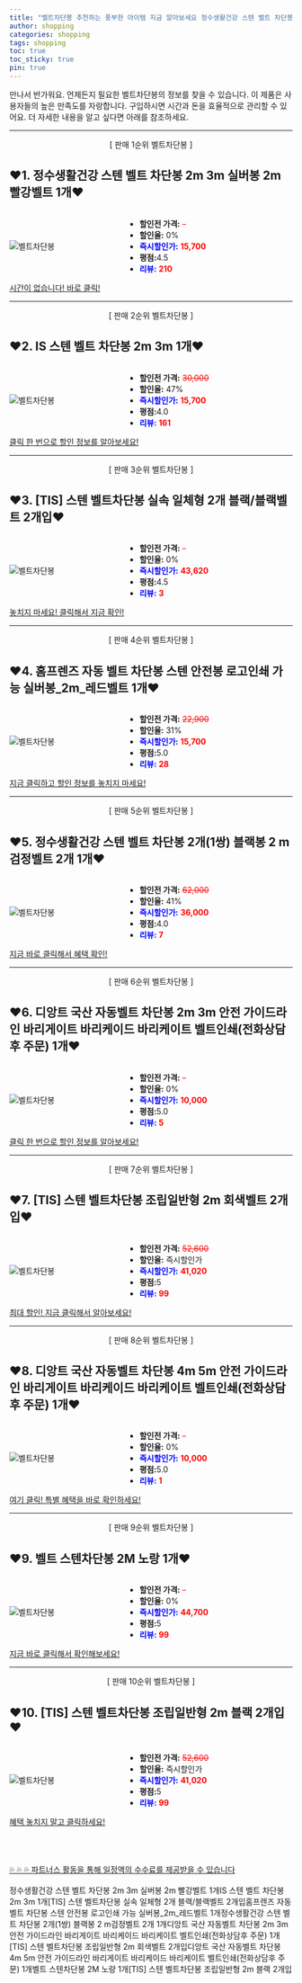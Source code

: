 ```yaml
---
title: "벨트차단봉 추천하는 풍부한 아이템 지금 알아보세요 정수생활건강 스텐 벨트 차단봉 2m"
author: shopping
categories: shopping
tags: shopping
toc: true
toc_sticky: true
pin: true
---
```

만나서 반가워요. 언제든지 필요한 벨트차단봉의 정보를 찾을 수 있습니다. 이 제품은 사용자들의 높은 만족도를 자랑합니다. 구입하시면 시간과 돈을 효율적으로 관리할 수 있어요. 더 자세한 내용을 알고 싶다면 아래를 참조하세요.

---
<p class="toplist" style="margin: 0 auto; display: block; width: fit-content;">[ 판매 1순위 벨트차단봉 ]</p>

<h2><strong>❤️1. 정수생활건강 스텐 벨트 차단봉 2m 3m 실버봉 2m 빨강벨트 1개❤️</strong></h2>

<div style="display: flex; align-items: center;">
    <div style="flex: 0.4;">
        <img src="https://thumbnail10.coupangcdn.com/thumbnails/remote/230x230ex/image/vendor_inventory/cb3d/334aed250fd7170cc90fba255e16262a0287813254b864afad0b4dc801c1.jpg" alt="벨트차단봉" style="max-width: 100%;">
    </div>
    <div style="flex: 0.6; margin-left: 10px;">
        <ul>
            <li><strong>할인전 가격:</strong> <del style="color: red;">-</del></li>
            <li><strong>할인율:</strong> 0%</li>
            <li><span style='color:blue'><strong>즉시할인가:</strong></span> <span style='color:red'><strong>15,700</strong></span></li>
            <li><strong>평점:</strong>4.5</li>
            <li><span style='color:blue'><strong>리뷰:</strong></span> <span style='color:red'><strong>210</strong></span></li>
        </ul>
    </div>
</div>
<div class="center">
    <a href="https://selin100587001.github.io?lptag=AF9450613&subid=githubio&pageKey=7500437709&traceid=V0-153&itemId=19632881810&vendorItemId=88549813206" class="myButton">
        시간이 없습니다! 바로 클릭!
    </a>
</div>


---
<p class="toplist" style="margin: 0 auto; display: block; width: fit-content;">[ 판매 2순위 벨트차단봉 ]</p>

<h2><strong>❤️2. IS 스텐 벨트 차단봉 2m 3m 1개❤️</strong></h2>

<div style="display: flex; align-items: center;">
    <div style="flex: 0.4;">
        <img src="https://thumbnail8.coupangcdn.com/thumbnails/remote/230x230ex/image/vendor_inventory/1b75/7b8ef6f1fb76acdace1903b347e95e99af3961fc1d0e3ba6bc65c504dc63.jpg" alt="벨트차단봉" style="max-width: 100%;">
    </div>
    <div style="flex: 0.6; margin-left: 10px;">
        <ul>
            <li><strong>할인전 가격:</strong> <del style="color: red;">30,000</del></li>
            <li><strong>할인율:</strong> 47%</li>
            <li><span style='color:blue'><strong>즉시할인가:</strong></span> <span style='color:red'><strong>15,700</strong></span></li>
            <li><strong>평점:</strong>4.0</li>
            <li><span style='color:blue'><strong>리뷰:</strong></span> <span style='color:red'><strong>161</strong></span></li>
        </ul>
    </div>
</div>
<div class="center">
    <a href="https://selin100587001.github.io?lptag=AF9450613&subid=githubio&pageKey=271297395&traceid=V0-153&itemId=852422025&vendorItemId=5164976441" class="myButton">
        클릭 한 번으로 할인 정보를 알아보세요!
    </a>
</div>


---
<p class="toplist" style="margin: 0 auto; display: block; width: fit-content;">[ 판매 3순위 벨트차단봉 ]</p>

<h2><strong>❤️3. [TIS] 스텐 벨트차단봉 실속 일체형 2개 블랙/블랙벨트 2개입❤️</strong></h2>

<div style="display: flex; align-items: center;">
    <div style="flex: 0.4;">
        <img src="https://thumbnail8.coupangcdn.com/thumbnails/remote/230x230ex/image/vendor_inventory/8fe8/4766d910e342b4d31b1986f31c3f8a62d19447a89b1665e0bd66ea2529e1.jpg" alt="벨트차단봉" style="max-width: 100%;">
    </div>
    <div style="flex: 0.6; margin-left: 10px;">
        <ul>
            <li><strong>할인전 가격:</strong> <del style="color: red;">-</del></li>
            <li><strong>할인율:</strong> 0%</li>
            <li><span style='color:blue'><strong>즉시할인가:</strong></span> <span style='color:red'><strong>43,620</strong></span></li>
            <li><strong>평점:</strong>4.5</li>
            <li><span style='color:blue'><strong>리뷰:</strong></span> <span style='color:red'><strong>3</strong></span></li>
        </ul>
    </div>
</div>
<div class="center">
    <a href="https://selin100587001.github.io?lptag=AF9450613&subid=githubio&pageKey=8103264180&traceid=V0-153&itemId=22929549817&vendorItemId=89963930905" class="myButton">
        놓치지 마세요! 클릭해서 지금 확인!
    </a>
</div>


---
<p class="toplist" style="margin: 0 auto; display: block; width: fit-content;">[ 판매 4순위 벨트차단봉 ]</p>

<h2><strong>❤️4. 홈프렌즈 자동 벨트 차단봉 스텐 안전봉 로고인쇄 가능 실버봉_2m_레드벨트 1개❤️</strong></h2>

<div style="display: flex; align-items: center;">
    <div style="flex: 0.4;">
        <img src="https://thumbnail8.coupangcdn.com/thumbnails/remote/230x230ex/image/vendor_inventory/627e/cce4d489eff6f0122107c2979643272c3a2c54ffa884ca962b1361ac43e8.jpg" alt="벨트차단봉" style="max-width: 100%;">
    </div>
    <div style="flex: 0.6; margin-left: 10px;">
        <ul>
            <li><strong>할인전 가격:</strong> <del style="color: red;">22,900</del></li>
            <li><strong>할인율:</strong> 31%</li>
            <li><span style='color:blue'><strong>즉시할인가:</strong></span> <span style='color:red'><strong>15,700</strong></span></li>
            <li><strong>평점:</strong>5.0</li>
            <li><span style='color:blue'><strong>리뷰:</strong></span> <span style='color:red'><strong>28</strong></span></li>
        </ul>
    </div>
</div>
<div class="center">
    <a href="https://selin100587001.github.io?lptag=AF9450613&subid=githubio&pageKey=7663223689&traceid=V0-153&itemId=20421614729&vendorItemId=85970088669" class="myButton">
        지금 클릭하고 할인 정보를 놓치지 마세요!
    </a>
</div>


---
<p class="toplist" style="margin: 0 auto; display: block; width: fit-content;">[ 판매 5순위 벨트차단봉 ]</p>

<h2><strong>❤️5. 정수생활건강 스텐 벨트 차단봉 2개(1쌍) 블랙봉 2 m검정벨트 2개 1개❤️</strong></h2>

<div style="display: flex; align-items: center;">
    <div style="flex: 0.4;">
        <img src="https://thumbnail7.coupangcdn.com/thumbnails/remote/230x230ex/image/vendor_inventory/309d/35f442a6c0c36715edce6597e1679b2234e5ed649c23f337821009e49dd7.jpg" alt="벨트차단봉" style="max-width: 100%;">
    </div>
    <div style="flex: 0.6; margin-left: 10px;">
        <ul>
            <li><strong>할인전 가격:</strong> <del style="color: red;">62,000</del></li>
            <li><strong>할인율:</strong> 41%</li>
            <li><span style='color:blue'><strong>즉시할인가:</strong></span> <span style='color:red'><strong>36,000</strong></span></li>
            <li><strong>평점:</strong>4.0</li>
            <li><span style='color:blue'><strong>리뷰:</strong></span> <span style='color:red'><strong>7</strong></span></li>
        </ul>
    </div>
</div>
<div class="center">
    <a href="https://selin100587001.github.io?lptag=AF9450613&subid=githubio&pageKey=7912688527&traceid=V0-153&itemId=21716849843&vendorItemId=88766132386" class="myButton">
        지금 바로 클릭해서 혜택 확인!
    </a>
</div>


---
<p class="toplist" style="margin: 0 auto; display: block; width: fit-content;">[ 판매 6순위 벨트차단봉 ]</p>

<h2><strong>❤️6. 디앙트 국산 자동벨트 차단봉 2m 3m 안전 가이드라인 바리게이트 바리케이드 바리케이트 벨트인쇄(전화상담후 주문) 1개❤️</strong></h2>

<div style="display: flex; align-items: center;">
    <div style="flex: 0.4;">
        <img src="https://thumbnail6.coupangcdn.com/thumbnails/remote/230x230ex/image/vendor_inventory/b70a/520393245692e1c0133b6bd75e54c22a7c9694a1e982d85624dd296d2ea3.jpg" alt="벨트차단봉" style="max-width: 100%;">
    </div>
    <div style="flex: 0.6; margin-left: 10px;">
        <ul>
            <li><strong>할인전 가격:</strong> <del style="color: red;">-</del></li>
            <li><strong>할인율:</strong> 0%</li>
            <li><span style='color:blue'><strong>즉시할인가:</strong></span> <span style='color:red'><strong>10,000</strong></span></li>
            <li><strong>평점:</strong>5.0</li>
            <li><span style='color:blue'><strong>리뷰:</strong></span> <span style='color:red'><strong>5</strong></span></li>
        </ul>
    </div>
</div>
<div class="center">
    <a href="https://selin100587001.github.io?lptag=AF9450613&subid=githubio&pageKey=6176872652&traceid=V0-153&itemId=23466753885&vendorItemId=90493332044" class="myButton">
        클릭 한 번으로 할인 정보를 알아보세요!
    </a>
</div>


---
<p class="toplist" style="margin: 0 auto; display: block; width: fit-content;">[ 판매 7순위 벨트차단봉 ]</p>

<h2><strong>❤️7. [TIS] 스텐 벨트차단봉 조립일반형 2m 회색벨트 2개입❤️</strong></h2>

<div style="display: flex; align-items: center;">
    <div style="flex: 0.4;">
        <img src="https://thumbnail9.coupangcdn.com/thumbnails/remote/230x230ex/image/vendor_inventory/f565/6b107e0d9f7d164051f16b07dc5e4ca1362ab5ca8ad2dd021ab58c9af9b5.jpg" alt="벨트차단봉" style="max-width: 100%;">
    </div>
    <div style="flex: 0.6; margin-left: 10px;">
        <ul>
            <li><strong>할인전 가격:</strong> <del style="color: red;">52,600</del></li>
            <li><strong>할인율:</strong> 즉시할인가</li>
            <li><span style='color:blue'><strong>즉시할인가:</strong></span> <span style='color:red'><strong>41,020</strong></span></li>
            <li><strong>평점:</strong>5</li>
            <li><span style='color:blue'><strong>리뷰:</strong></span> <span style='color:red'><strong>99</strong></span></li>
        </ul>
    </div>
</div>
<div class="center">
    <a href="https://selin100587001.github.io?lptag=AF9450613&subid=githubio&pageKey=7661093688&traceid=V0-153&itemId=20410925018&vendorItemId=89965586860" class="myButton">
        최대 할인! 지금 클릭해서 알아보세요!
    </a>
</div>


---
<p class="toplist" style="margin: 0 auto; display: block; width: fit-content;">[ 판매 8순위 벨트차단봉 ]</p>

<h2><strong>❤️8. 디앙트 국산 자동벨트 차단봉 4m 5m 안전 가이드라인 바리게이트 바리케이드 바리케이트 벨트인쇄(전화상담후 주문) 1개❤️</strong></h2>

<div style="display: flex; align-items: center;">
    <div style="flex: 0.4;">
        <img src="https://thumbnail6.coupangcdn.com/thumbnails/remote/230x230ex/image/vendor_inventory/b70a/520393245692e1c0133b6bd75e54c22a7c9694a1e982d85624dd296d2ea3.jpg" alt="벨트차단봉" style="max-width: 100%;">
    </div>
    <div style="flex: 0.6; margin-left: 10px;">
        <ul>
            <li><strong>할인전 가격:</strong> <del style="color: red;">-</del></li>
            <li><strong>할인율:</strong> 0%</li>
            <li><span style='color:blue'><strong>즉시할인가:</strong></span> <span style='color:red'><strong>10,000</strong></span></li>
            <li><strong>평점:</strong>5.0</li>
            <li><span style='color:blue'><strong>리뷰:</strong></span> <span style='color:red'><strong>1</strong></span></li>
        </ul>
    </div>
</div>
<div class="center">
    <a href="https://selin100587001.github.io?lptag=AF9450613&subid=githubio&pageKey=6768681460&traceid=V0-153&itemId=23502939589&vendorItemId=90529368340" class="myButton">
        여기 클릭! 특별 혜택을 바로 확인하세요!
    </a>
</div>


---
<p class="toplist" style="margin: 0 auto; display: block; width: fit-content;">[ 판매 9순위 벨트차단봉 ]</p>

<h2><strong>❤️9. 벨트 스텐차단봉 2M 노랑 1개❤️</strong></h2>

<div style="display: flex; align-items: center;">
    <div style="flex: 0.4;">
        <img src="https://thumbnail7.coupangcdn.com/thumbnails/remote/230x230ex/image/vendor_inventory/ee73/467e225b535e4a86e226c2767d132f9968e4e4b2421efac8d0c3a4220e2d.jpg" alt="벨트차단봉" style="max-width: 100%;">
    </div>
    <div style="flex: 0.6; margin-left: 10px;">
        <ul>
            <li><strong>할인전 가격:</strong> <del style="color: red;">-</del></li>
            <li><strong>할인율:</strong> 0%</li>
            <li><span style='color:blue'><strong>즉시할인가:</strong></span> <span style='color:red'><strong>44,700</strong></span></li>
            <li><strong>평점:</strong>5</li>
            <li><span style='color:blue'><strong>리뷰:</strong></span> <span style='color:red'><strong>99</strong></span></li>
        </ul>
    </div>
</div>
<div class="center">
    <a href="https://selin100587001.github.io?lptag=AF9450613&subid=githubio&pageKey=8205033633&traceid=V0-153&itemId=23532489360&vendorItemId=90558770886" class="myButton">
        지금 바로 클릭해서 확인해보세요!
    </a>
</div>


---
<p class="toplist" style="margin: 0 auto; display: block; width: fit-content;">[ 판매 10순위 벨트차단봉 ]</p>

<h2><strong>❤️10. [TIS] 스텐 벨트차단봉 조립일반형 2m 블랙 2개입❤️</strong></h2>

<div style="display: flex; align-items: center;">
    <div style="flex: 0.4;">
        <img src="https://thumbnail7.coupangcdn.com/thumbnails/remote/230x230ex/image/vendor_inventory/b1c4/7c89622c0a2d45b17451e5b3953833c7b5f04e2a07e16421cf5662ee168d.jpg" alt="벨트차단봉" style="max-width: 100%;">
    </div>
    <div style="flex: 0.6; margin-left: 10px;">
        <ul>
            <li><strong>할인전 가격:</strong> <del style="color: red;">52,600</del></li>
            <li><strong>할인율:</strong> 즉시할인가</li>
            <li><span style='color:blue'><strong>즉시할인가:</strong></span> <span style='color:red'><strong>41,020</strong></span></li>
            <li><strong>평점:</strong>5</li>
            <li><span style='color:blue'><strong>리뷰:</strong></span> <span style='color:red'><strong>99</strong></span></li>
        </ul>
    </div>
</div>
<div class="center">
    <a href="https://selin100587001.github.io?lptag=AF9450613&subid=githubio&pageKey=8103662740&traceid=V0-153&itemId=22931217183&vendorItemId=89965586876" class="myButton">
        혜택 놓치지 말고 클릭하세요!
    </a>
</div>

<br><br><br>[💦 💦 💦 파트너스 활동을 통해 일정액의 수수료를 제공받을 수 있습니다](https://link.coupang.com/a/bcpT2c)<br><br>정수생활건강 스텐 벨트 차단봉 2m 3m 실버봉 2m 빨강벨트 1개IS 스텐 벨트 차단봉 2m 3m 1개[TIS] 스텐 벨트차단봉 실속 일체형 2개 블랙/블랙벨트 2개입홈프렌즈 자동 벨트 차단봉 스텐 안전봉 로고인쇄 가능 실버봉_2m_레드벨트 1개정수생활건강 스텐 벨트 차단봉 2개(1쌍) 블랙봉 2 m검정벨트 2개 1개디앙트 국산 자동벨트 차단봉 2m 3m 안전 가이드라인 바리게이트 바리케이드 바리케이트 벨트인쇄(전화상담후 주문) 1개[TIS] 스텐 벨트차단봉 조립일반형 2m 회색벨트 2개입디앙트 국산 자동벨트 차단봉 4m 5m 안전 가이드라인 바리게이트 바리케이드 바리케이트 벨트인쇄(전화상담후 주문) 1개벨트 스텐차단봉 2M 노랑 1개[TIS] 스텐 벨트차단봉 조립일반형 2m 블랙 2개입